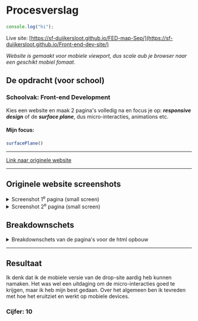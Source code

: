 # Procesverslag
 ```javascript
console.log("hi");
```
Live site:
[https://sf-duijkersloot.github.io/FED-map-Sep/](https://sf-duijkersloot.github.io/Front-end-dev-site/)

*Website is gemaakt voor mobiele viewport, dus scale aub je browser naar een geschikt mobiel fomaat.*




## De opdracht (voor school)
### Schoolvak: Front-end Development
 Kies een website en maak 2 pagina's volledig na en focus je op: ***responsive design*** of de ***surface plane***, dus micro-interacties, animations etc. 

#### Mijn focus:

  ```javascript
surfacePlane()
```
<hr>

[Link naar originele website](https://www.usedrop.io/organic-social)

<hr>

## Originele website screenshots
<details> 
 <summary>Screenshot 1<sup>e</sup> pagina (small screen)</summary>
  <img src="readme-images/First page screenshot.png" width="375px" alt="Landings pagina">
</details>

<details>
 <summary>Screenshot 2<sup>e</sup> pagina (small screen)</summary>
  <img src="readme-images/Second page screenshot.png" width="375px" alt="omschrijving van de pagina">
</details>
 


## Breakdownschets

<details>
  <summary>Breakdownschets van de pagina's voor de html opbouw</summary>

  ### de hele pagina: 
  <img src="readme-images/page-breakdown.png" width="375px" alt="breakdown van de hele pagina">

  ### dynamisch deel (bijv menu): 
  <img src="readme-images/breakdown-screen-1.png" width="375px" alt="breakdown van een dynamisch deel">

  ### wellicht nog een dynamisch deel (bijv filter): 
  <img src="readme-images/breakdown-screen-2.png" width="375px" alt="breakdown van nog een dynamisch deel">

</details>

<hr>

## Resultaat
Ik denk dat ik de mobiele versie van de drop-site aardig heb kunnen namaken. Het was wel een uitdaging om de micro-interacties goed te krijgen, maar ik heb mijn best gedaan. Over het algemeen ben ik tevreden met hoe het eruitziet en werkt op mobiele devices.

### Cijfer: 10

